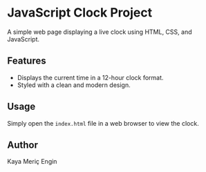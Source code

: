 # JavaScript Clock Project

A simple web page displaying a live clock using HTML, CSS, and JavaScript.

## Features

- Displays the current time in a 12-hour clock format.
- Styled with a clean and modern design.

## Usage

Simply open the `index.html` file in a web browser to view the clock.

## Author

Kaya Meriç Engin

